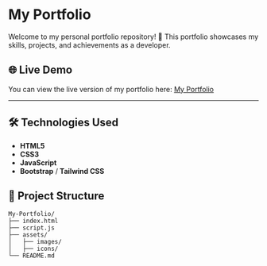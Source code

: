 # My Portfolio

Welcome to my personal portfolio repository! 🎉 This portfolio showcases my skills, projects, and achievements as a developer.

## 🌐 Live Demo

You can view the live version of my portfolio here: [My Portfolio](https://tushar6263.github.io/My-Portfolio/)


---

## 🛠️ Technologies Used

- **HTML5**
- **CSS3**
- **JavaScript**
- **Bootstrap** / **Tailwind CSS** 

## 📂 Project Structure

```plaintext
My-Portfolio/
├── index.html
├── script.js
├── assets/
│   ├── images/
│   ├── icons/
└── README.md
